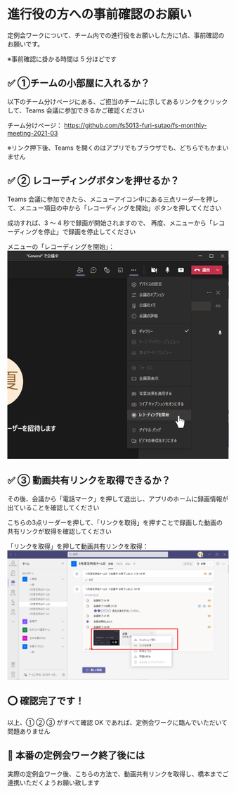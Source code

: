 # 進行役の方への事前確認のお願い

定例会ワークについて、チーム内での進行役をお願いした方に1点、事前確認のお願いです。

※事前確認に掛かる時間は 5 分ほどです

## ✅ ①チームの小部屋に入れるか？
以下のチーム分けページにある、ご担当のチームに示してあるリンクをクリックして、Teams 会議に参加できるかご確認ください

チーム分けページ：
https://github.com/fs5013-furi-sutao/fs-monthly-meeting-2021-03

※リンク押下後、Teams を開くのはアプリでもブラウザでも、どちらでもかまいません

## ✅ ② レコーディングボタンを押せるか？
Teams 会議に参加できたら、メニューアイコン中にある三点リーダ―を押して、メニュー項目の中から「レコーディングを開始」ボタンを押してください

成功すれば、3 ～ 4 秒で録画が開始されますので、
再度、メニューから「レコーディングを停止」で録画を停止してください

メニューの「レコーディングを開始」：
![メニューの「レコーディングを開始」](./start-to-record.png)

## ✅ ③ 動画共有リンクを取得できるか？
その後、会議から「電話マーク」を押して退出し、アプリのホームに録画情報が出ていることを確認してください

こちらの3点リーダーを押して、「リンクを取得」を押すことで録画した動画の共有リンクが取得を確認してください

「リンクを取得」を押して動画共有リンクを取得：
![「リンクを取得」を押して動画共有リンクを取得](./get-link-of-movie-on-ms-teams.png)

## ⭕ 確認完了です！
以上、① ② ③ がすべて確認 OK であれば、定例会ワークに臨んでいただいて問題ありません

## 🙇 本番の定例会ワーク終了後には 

実際の定例会ワーク後、こちらの方法で、動画共有リンクを取得し、橋本までご連携いただくようお願い致します
